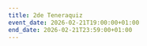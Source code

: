 ```yaml
---
title: 2de Teneraquiz
event_date: 2026-02-21T19:00:00+01:00
end_date: 2026-02-21T23:59:00+01:00
---
```

